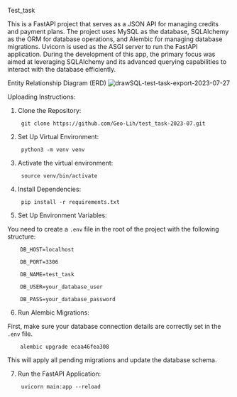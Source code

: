 Test_task

This is a FastAPI project that serves as a JSON API for managing credits and payment plans. The project uses MySQL as the database, SQLAlchemy as the ORM for database operations, and Alembic for managing database migrations. Uvicorn is used as the ASGI server to run the FastAPI application. During the development of this app, the primary focus was aimed at leveraging SQLAlchemy and its advanced querying capabilities to interact with the database efficiently.




Entity Relationship Diagram (ERD)
        ![drawSQL-test-task-export-2023-07-27](https://github.com/Geo-Lih/test_task-2023-07/assets/72580162/e369b39e-d554-4e17-a649-0c9a99af86f4)




Uploading Instructions:

1. Clone the Repository:

        git clone https://github.com/Geo-Lih/test_task-2023-07.git


2. Set Up Virtual Environment:

        python3 -m venv venv

3. Activate the virtual environment:

        source venv/bin/activate


4. Install Dependencies:

        pip install -r requirements.txt


5. Set Up Environment Variables:

You need to create a `.env` file in the root of the project with the following structure:

        DB_HOST=localhost
        
        DB_PORT=3306
        
        DB_NAME=test_task
        
        DB_USER=your_database_user
        
        DB_PASS=your_database_password


6. Run Alembic Migrations:

First, make sure your database connection details are correctly set in the `.env` file.

        alembic upgrade ecaa46fea308

This will apply all pending migrations and update the database schema.


7. Run the FastAPI Application:

        uvicorn main:app --reload
